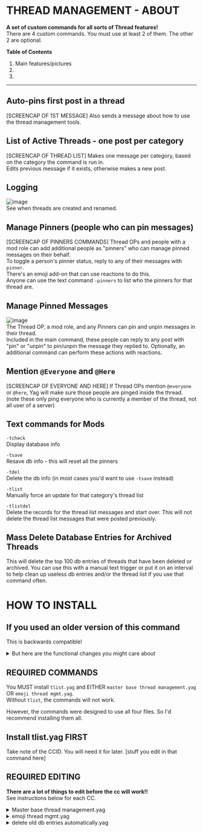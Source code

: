 # THREAD MANAGEMENT - ABOUT 
**A set of custom commands for all sorts of Thread features!**    
There are 4 custom commands. You must use at least 2 of them. The other 2 are optional.

**Table of Contents**       
1. Main features/pictures      
2. 
3. 

--------


## Auto-pins first post in a thread
[SCREENCAP OF 1ST MESSAGE]
Also sends a message about how to use the thread management tools.

## List of Active Threads -  one post per category
[SCREENCAP OF THREAD LIST]
Makes one message per category, based on the category the command is run in.     
Edits previous message if it exists, otherwise makes a new post.

## Logging
![image](https://user-images.githubusercontent.com/20410737/181127576-629fedd2-bbbd-4cea-9557-281c96e0f3c0.png)      
See when threads are created and renamed.

## Manage Pinners (people who can pin messages)
[SCREENCAP OF PINNERS COMMANDS]
Thread OPs and people with a mod role can add additional people as "pinners" who can manage pinned messages on their behalf.     
To toggle a person's pinner status, reply to any of their messages with `pinner`.     
There's an emoji add-on that can use reactions to do this.      
Anyone can use the text command `-pinners` to list who the pinners for that thread are.


## Manage Pinned Messages
![image](https://user-images.githubusercontent.com/20410737/181127916-5cd2e538-8a4b-467e-8c85-c9368a2e7b62.png)      
The Thread OP, a mod role, and any Pinners can pin and unpin messages in their thread.      
Included in the main command, these people can reply to any post with "pin" or "unpin" to pin/unpin the message they replied to.
Optionally, an additional command can perform these actions with reactions.

## Mention `@Everyone` and `@Here`
[SCREENCAP OF EVERYONE AND HERE]
If Thread OPs mention `@everyone` or `@here`, Yag will make sure those people are pinged inside the thread.    
(note these only ping everyone who is currently a member of the thread, not all user of a server)

## Text commands for Mods
`-tcheck`     
Display database info

`-tsave`     
Resave db info - this will reset all the pinners

`-tdel`     
Delete the db info (in most cases you'd want to use `-tsave` instead)

`-tlist`     
Manually force an update for that category's thread list

`-tlistdel`    
Delete the records for the thread list messages and start over. This will not delete the thread list messages that were posted previously.

## Mass Delete Database Entries for Archived Threads
This will delete the top 100 db entries of threads that have been deleted or archived. You can use this with a manual text trigger or put it on an interval to help clean up useless db entries and/or the thread list if you use that command often.


# HOW TO INSTALL

## If you used an older version of this command
This is backwards compatible!    
<details><summary>But here are the functional changes you might care about</summary>
details here
</details>

## REQUIRED COMMANDS
You MUST install `tlist.yag` and EITHER `master base thread management.yag` OR `emoji thread mgmt.yag`.     
Without `tlist`, the commands will not work.

However, the commands were designed to use all four files. So I'd recommend installing them all.

## Install tlist.yag FIRST
Take note of the CCID. You will need it for later.
[stuff you edit in that command here]

## REQUIRED EDITING
**There are a lot of things to edit before the cc will work!!**      
See instructions below for each CC.

<details><summary>Master base thread management.yag</summary>
instructions
</details>

<details><summary>emoji thread mgmt.yag</summary>
instructions
</details>

<details><summary>delete old db entries automatically.yag</summary>
instructions
</details>